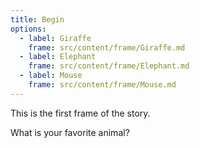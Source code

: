 ```yaml
---
title: Begin
options:
  - label: Giraffe
    frame: src/content/frame/Giraffe.md
  - label: Elephant
    frame: src/content/frame/Elephant.md
  - label: Mouse
    frame: src/content/frame/Mouse.md
---
```


This is the first frame of the story.

What is your favorite animal?
